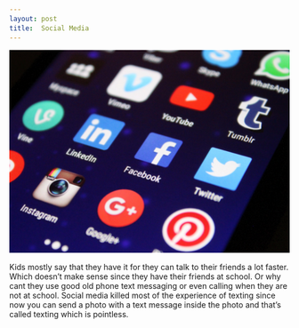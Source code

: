 ```yaml
---
layout: post
title:  Social Media
---
```


![Is social media Good or bad for kids?](/images/accounts-applications-apps-267350.jpg)

Kids mostly say that they have it for they can talk to their friends a lot faster. Which doesn’t make sense since they have their friends at school. Or why cant they use good old phone text messaging or even calling when they are not at school. Social media killed most of the experience of texting since now you can send a photo with a text message inside the photo and that’s called texting which is pointless.
